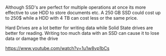 Although SSD's are perfect for multiple operations at once its more effective to use HDD to store documents etc. A 250 GB SSD could cost up to 250$ while a HDD with 4 TB can cost less or the same price.

Hard Drives are a lot better for writing data while Solid State drives are better for reading. Writing too much data with an SSD can cause it to lose data or damage the drive

[https://www.youtube.com/watch?v=1u1w8vp1bCs
](https://www.youtube.com/watch?v=r3Jy5dHOj3g)
